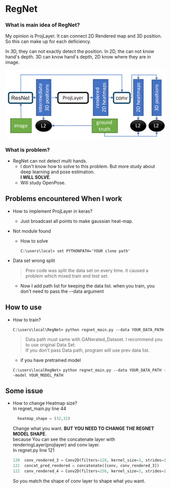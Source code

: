 # RegNet 
### What is main idea of RegNet?
My opinion is ProjLayer. It can connect 2D Rendered map and 3D position.
So this can make up for each deficiency.  

In 3D, they can not exactly detect the position. In 2D, the can not know hand's depth.
3D can know hand's depth, 2D know where they are in image.   

![Alt text](../image/regnet_model.PNG)

### What is problem?
- RegNet can not detect multi hands.
    - I don't know how to solve to this problem. But more study about deep learning and pose estimation.  
    **I WILL SOLVE**.
    - Will study OpenPose.

## Problems encountered When I work
- How to implement ProjLayer in keras?
    - Just broadcast all points to make gaussian heat-map.

- Not module found
    -  How to solve   
        ```
        C:\users\local> set PYTHONPATH='YOUR clone path'
        ```
- Data set wrong split  
    > Prev code was split the data set on every time. it caused a problem which mixed train and test set.  
    - Now I add path list for keeping the data list. when you train, you don't need to pass the --data argument
    
    
## How to use
- How to train?
    ```shell script
    C:\users\local\RegNet> python regnet_main.py --data YOUR_DATA_PATH
    ```
    >Data path must same with GANerated_Dataset. I recommend you to use original Data Set.  
     If you don't pass Data path, program will use prev data list.                                                                                                                    

    - if you have pretrained model
    ```shell script
    C:\users\localRegNet> python regnet_main.py --data YOUR_DATA_PATH --model YOUR_MODEL_PATH
    ```
## Some issue  
- How to change Heatmap size?  
    In regnet_main.py line 44
    ```python
      heatmap_shape = (32,32)
    ```
    Change what you want. __BUT YOU NEED TO CHANGE THE REGNET MODEL SHAPE__.  
    because You can see the concatenate layer with renderingLayer(projlayer) and conv layer.  
    In regnet.py line 121
    ```python
    120  conv_rendered_3 = Conv2D(filters=128, kernel_size=3, strides=2, padding='same', activation='relu')(conv_rendered_2)
    121  concat_pred_rendered = concatenate([conv, conv_rendered_3])
    122  conv_rendered_4 = Conv2D(filters=256, kernel_size=3, strides=1, padding='same', activation='relu')(concat_pred_rendered)
    ```
    So you match the shape of conv layer to shape what you want.


